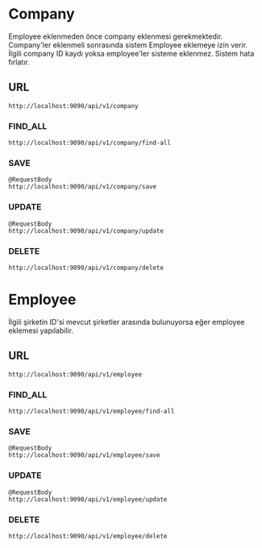 # Company

Employee eklenmeden önce company eklenmesi gerekmektedir. Company'ler eklenmeli sonrasında sistem Employee eklemeye izin verir.
İlgili company ID kaydı yoksa employee'ler sisteme eklenmez. Sistem hata fırlatır.


## URL
    http://localhost:9090/api/v1/company

### FIND_ALL
    http://localhost:9090/api/v1/company/find-all
### SAVE
    @RequestBody
    http://localhost:9090/api/v1/company/save
### UPDATE
    @RequestBody
    http://localhost:9090/api/v1/company/update
### DELETE
    http://localhost:9090/api/v1/company/delete

#   Employee

İlgili şirketin ID'si mevcut şirketler arasında bulunuyorsa eğer employee eklemesi yapılabilir.

## URL
    http://localhost:9090/api/v1/employee

### FIND_ALL
    http://localhost:9090/api/v1/employee/find-all
### SAVE
    @RequestBody
    http://localhost:9090/api/v1/employee/save
### UPDATE
    @RequestBody
    http://localhost:9090/api/v1/employee/update
### DELETE
    http://localhost:9090/api/v1/employee/delete